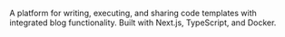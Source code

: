 A platform for writing, executing, and sharing code templates with integrated blog functionality. Built with Next.js, TypeScript, and Docker.
